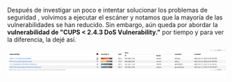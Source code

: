 Después de investigar un poco e intentar solucionar los problemas de seguridad , 
volvimos a ejecutar el escáner y notamos que la mayoría de las vulnerabilidades se 
han reducido. Sin embargo, aún queda por abordar
 la **vulnerabilidad de "CUPS < 2.4.3 DoS Vulnerability."**  por tiempo y para ver la diferencia, la dejé así.




<img src="img/Captura desde 2023-10-13 09-22-34.png" width="1200">

